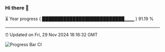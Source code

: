 ### Hi there 👋

⏳ Year progress { ███████████████████████████▁▁▁ } 91.19 %

---

⏰ Updated on Fri, 29 Nov 2024 18:18:32 GMT

![Progress Bar CI](https://github.com/liununu/liununu/workflows/Progress%20Bar%20CI/badge.svg)
